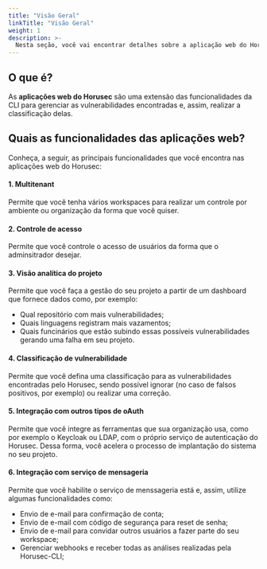 ```yaml
---
title: "Visão Geral"
linkTitle: "Visão Geral"
weight: 1
description: >-
  Nesta seção, você vai encontrar detalhes sobre a aplicação web do Horusec.
---
```


## **O que é?**

As **aplicações web do Horusec** são uma extensão das funcionalidades da CLI para gerenciar as vulnerabilidades encontradas e, assim, realizar a classificação delas.

## **Quais as funcionalidades das aplicações web?**

Conheça, a seguir, as principais funcionalidades que você encontra nas aplicações web do Horusec:

#### **1. Multitenant**

Permite que você tenha vários workspaces para realizar um controle por ambiente ou organização da forma que você quiser.

#### **2. Controle de acesso**

Permite que você controle o acesso de usuários da forma que o adminsitrador desejar.

#### **3. Visão analítica do projeto**

Permite que você faça a gestão do seu projeto a partir de um dashboard que fornece dados como, por exemplo: 

* Qual repositório com mais vulnerabilidades;
* Quais linguagens registram mais vazamentos;
* Quais funcinários que estão subindo essas possíveis vulnerabilidades gerando uma falha em seu projeto.


#### **4. Classificação de vulnerabilidade**

Permite que você defina uma classificação para as vulnerabilidades encontradas pelo Horusec, sendo possível ignorar (no caso de falsos positivos, por exemplo) ou realizar uma correção.

#### **5. Integração com outros tipos de oAuth**

Permite que você integre as ferramentas que sua organização usa, como por exemplo o Keycloak ou LDAP, com o próprio serviço de autenticação do Horusec. Dessa forma, você acelera o processo de implantação do sistema no seu projeto. 


#### **6. Integração com serviço de mensageria**

Permite que você habilite o serviço de menssageria está e, assim, utilize algumas funcionalidades como:

- Envio de e-mail para confirmação de conta;
- Envio de e-mail com código de segurança para reset de senha;
- Envio de e-mail para convidar outros usuários a fazer parte do seu workspace;
- Gerenciar webhooks e receber todas as análises realizadas pela Horusec-CLI;